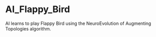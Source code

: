 # AI_Flappy_Bird
AI learns to play Flappy Bird using the NeuroEvolution of Augmenting Topologies algorithm.
